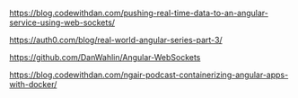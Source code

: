 https://blog.codewithdan.com/pushing-real-time-data-to-an-angular-service-using-web-sockets/

https://auth0.com/blog/real-world-angular-series-part-3/

https://github.com/DanWahlin/Angular-WebSockets

https://blog.codewithdan.com/ngair-podcast-containerizing-angular-apps-with-docker/

